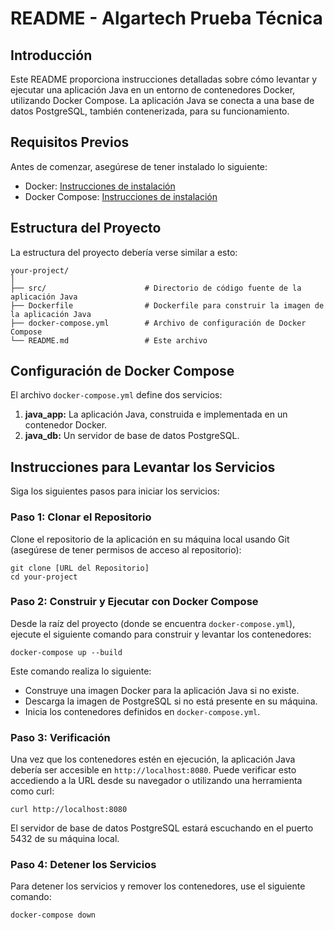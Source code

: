 
# README - Algartech Prueba Técnica

## Introducción

Este README proporciona instrucciones detalladas sobre cómo levantar y ejecutar una aplicación Java en un entorno de contenedores Docker, utilizando Docker Compose. La aplicación Java se conecta a una base de datos PostgreSQL, también contenerizada, para su funcionamiento.

## Requisitos Previos

Antes de comenzar, asegúrese de tener instalado lo siguiente:

- Docker: [Instrucciones de instalación](https://docs.docker.com/get-docker/)
- Docker Compose: [Instrucciones de instalación](https://docs.docker.com/compose/install/)

## Estructura del Proyecto

La estructura del proyecto debería verse similar a esto:

```
your-project/
│
├── src/                      # Directorio de código fuente de la aplicación Java
├── Dockerfile                # Dockerfile para construir la imagen de la aplicación Java
├── docker-compose.yml        # Archivo de configuración de Docker Compose
└── README.md                 # Este archivo
```

## Configuración de Docker Compose

El archivo `docker-compose.yml` define dos servicios:

1. **java_app:** La aplicación Java, construida e implementada en un contenedor Docker.
2. **java_db:** Un servidor de base de datos PostgreSQL.

## Instrucciones para Levantar los Servicios

Siga los siguientes pasos para iniciar los servicios:

### Paso 1: Clonar el Repositorio

Clone el repositorio de la aplicación en su máquina local usando Git (asegúrese de tener permisos de acceso al repositorio):

```
git clone [URL del Repositorio]
cd your-project
```

### Paso 2: Construir y Ejecutar con Docker Compose

Desde la raíz del proyecto (donde se encuentra `docker-compose.yml`), ejecute el siguiente comando para construir y levantar los contenedores:

```
docker-compose up --build
```

Este comando realiza lo siguiente:

- Construye una imagen Docker para la aplicación Java si no existe.
- Descarga la imagen de PostgreSQL si no está presente en su máquina.
- Inicia los contenedores definidos en `docker-compose.yml`.

### Paso 3: Verificación

Una vez que los contenedores estén en ejecución, la aplicación Java debería ser accesible en `http://localhost:8080`. Puede verificar esto accediendo a la URL desde su navegador o utilizando una herramienta como curl:

```
curl http://localhost:8080
```

El servidor de base de datos PostgreSQL estará escuchando en el puerto 5432 de su máquina local.

### Paso 4: Detener los Servicios

Para detener los servicios y remover los contenedores, use el siguiente comando:

```
docker-compose down
```
